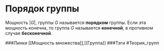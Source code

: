 # Порядок группы
Мощность $|G|$, группы $G$ называется **порядком** группы. Если эта мощность конечна, то группа $G$ называется **конечной**, в противном случае **бесконечной**.

###Линки [[Мощность множества]],[[Группа]]
###Тэги 
 #Теория_групп 